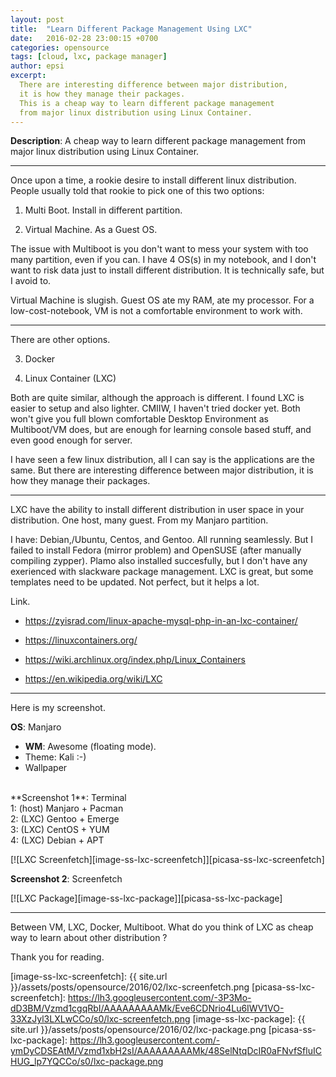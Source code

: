```yaml
---
layout: post
title:  "Learn Different Package Management Using LXC"
date:   2016-02-28 23:00:15 +0700
categories: opensource
tags: [cloud, lxc, package manager]
author: epsi
excerpt:
  There are interesting difference between major distribution,
  it is how they manage their packages.
  This is a cheap way to learn different package management 
  from major linux distribution using Linux Container.
---
```


**Description**: A cheap way to learn different package management from major linux distribution using Linux Container.

* * *

Once upon a time, a rookie desire to install different linux distribution. People usually told that rookie to pick one of this two options:

1. Multi Boot. Install in different partition.

2. Virtual Machine. As a Guest OS.

The issue with Multiboot is you don't want to mess your system with too many partition, even if you can. I have 4 OS(s) in my notebook, and I don't want to risk data just to install different distribution. It is technically safe, but I avoid to.

Virtual Machine is slugish. Guest OS ate my RAM, ate my processor. For a low-cost-notebook, VM is not a comfortable environment to work with.

* * *

There are other options.

3. Docker

4. Linux Container (LXC)

Both are quite similar, although the approach is different. I found LXC is easier to setup and also lighter. CMIIW, I haven't tried docker yet. Both won't give you full blown comfortable Desktop Environment as Multiboot/VM does, but are enough for learning console based stuff, and even good enough for server.

I have seen a few linux distribution, all I can say is the applications are the same. But there are interesting difference between major distribution, it is how they manage their packages.

* * *

LXC have the ability to install different distribution in user space in your distribution. One host, many guest. From my Manjaro partition.

I have: Debian,/Ubuntu, Centos, and Gentoo. All running seamlessly. But I failed to install Fedora (mirror problem) and OpenSUSE (after manually compiling zypper). Plamo also installed succesfully, but I don't have any exerienced with slackware package management. LXC is great, but some templates need to be updated. Not perfect, but it helps a lot.

Link.

* <https://zyisrad.com/linux-apache-mysql-php-in-an-lxc-container/>

* <https://linuxcontainers.org/>

* <https://wiki.archlinux.org/index.php/Linux_Containers>

* <https://en.wikipedia.org/wiki/LXC>



* * *

Here is my screenshot.

**OS**: Manjaro<br/>
+ **WM**: Awesome (floating mode).<br/>
+ Theme: Kali :-)<br/>
+ Wallpaper<br/>
<br/>
**Screenshot 1**: Terminal<br/>
1: (host) Manjaro + Pacman<br/>
2: (LXC) Gentoo + Emerge<br/>
3: (LXC) CentOS + YUM<br/>
4: (LXC) Debian + APT<br/>


[![LXC Screenfetch][image-ss-lxc-screenfetch]][picasa-ss-lxc-screenfetch]
<br/>

**Screenshot 2**: Screenfetch
<br/>

[![LXC Package][image-ss-lxc-package]][picasa-ss-lxc-package]
<br/>

* * *

Between VM, LXC, Docker, Multiboot.
What do you think of LXC as cheap way to learn about other distribution ?

Thank you for reading.


[image-ss-lxc-screenfetch]: {{ site.url }}/assets/posts/opensource/2016/02/lxc-screenfetch.png
[picasa-ss-lxc-screenfetch]: https://lh3.googleusercontent.com/-3P3Mo-dD3BM/Vzmd1cgqRbI/AAAAAAAAAMk/Eve6CDNrio4Lu6IWV1VO-33XzJyl3LXLwCCo/s0/lxc-screenfetch.png
[image-ss-lxc-package]: {{ site.url }}/assets/posts/opensource/2016/02/lxc-package.png
[picasa-ss-lxc-package]: https://lh3.googleusercontent.com/-ymDyCDSEAtM/Vzmd1xbH2sI/AAAAAAAAAMk/48SelNtqDcIR0aFNvfSfluICHUG_lp7YQCCo/s0/lxc-package.png

